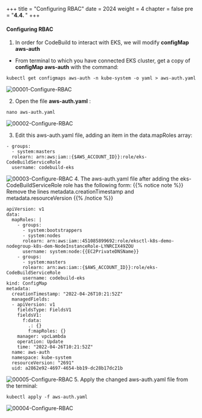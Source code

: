 +++
title = "Configuring RBAC"
date = 2024
weight = 4
chapter = false
pre = "<b>4.4. </b>"
+++

#### Configuring RBAC

1. In order for CodeBuild to interact with EKS, we will modify **configMap aws-auth**
- From terminal to which you have connected EKS cluster, get a copy of **configMap aws-auth** with the command:
```
kubectl get configmaps aws-auth -n kube-system -o yaml > aws-auth.yaml
```
![00001-Configure-RBAC](/000062_CICDonEKS/images/4-Generate-Code-Pipeline/4-Configure-RBAC/00001-Configure-RBAC.png?width=90pc)

2. Open the file **aws-auth.yaml** :
```
nano aws-auth.yaml
```
![00002-Configure-RBAC](/000062_CICDonEKS/images/4-Generate-Code-Pipeline/4-Configure-RBAC/00002-Configure-RBAC.png?width=90pc)

3. Edit this aws-auth.yaml file, adding an item in the data.mapRoles array:
```
- groups:
  - system:masters
  rolearn: arn:aws:iam::{$AWS_ACCOUNT_ID}}:role/eks-CodeBuildServiceRole
  username: codebuild-eks

```
![00003-Configure-RBAC](/000062_CICDonEKS/images/4-Generate-Code-Pipeline/4-Configure-RBAC/00003-Configure-RBAC.png?width=90pc)
4. The aws-auth.yaml file after adding the eks-CodeBuildServiceRole role has the following form:
{{% notice note %}}
Remove the lines metadata.creationTimestamp and metadata.resourceVersion
{{% /notice %}}
```
apiVersion: v1
data:
  mapRoles: |
    - groups:
      - system:bootstrappers
      - system:nodes
      rolearn: arn:aws:iam::451085899692:role/eksctl-k8s-demo-nodegroup-k8s-dem-NodeInstanceRole-LYNRCIX49ZOU
      username: system:node:{{EC2PrivateDNSName}}
    - groups:
      - system:masters
      rolearn: arn:aws:iam::{$AWS_ACCOUNT_ID}}:role/eks-CodeBuildServiceRole
      username: codebuild-eks
kind: ConfigMap
metadata:
  creationTimestamp: "2022-04-26T10:21:52Z"
  managedFields:
  - apiVersion: v1
    fieldsType: FieldsV1
    fieldsV1:
      f:data:
        .: {}
        f:mapRoles: {}
    manager: vpcLambda
    operation: Update
    time: "2022-04-26T10:21:52Z"
  name: aws-auth
  namespace: kube-system
  resourceVersion: "2691"
  uid: a2862e92-4697-4654-bb19-dc28b17dc21b
```

![00005-Configure-RBAC](/000062_CICDonEKS/images/4-Generate-Code-Pipeline/4-Configure-RBAC/00005-Configure-RBAC.png?width=90pc)
5. Apply the changed aws-auth.yaml file from the terminal:
```
kubectl apply -f aws-auth.yaml
```

![00004-Configure-RBAC](/000062_CICDonEKS/images/4-Generate-Code-Pipeline/4-Configure-RBAC/00004-Configure-RBAC.png?width=90pc)
